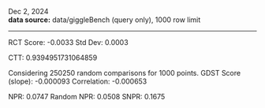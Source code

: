 Dec 2, 2024  
**data source:** data/giggleBench (query only), 1000 row limit

---

RCT Score: -0.0033
Std Dev: 0.0003

CTT: 0.9394951731064859

Considering 250250 random comparisons for 1000 points.
GDST Score (slope): -0.000093
Correlation: -0.000653

NPR: 0.0747
Random NPR: 0.0508
SNPR: 0.1675